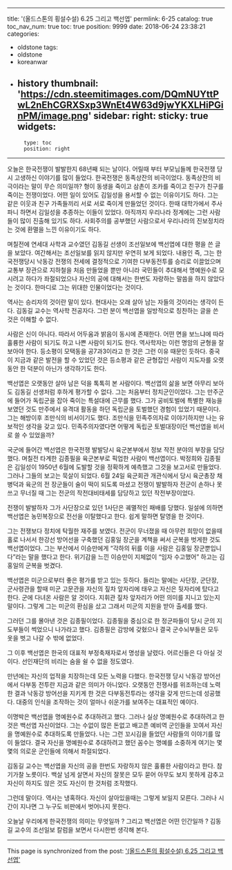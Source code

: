 
---
title: '(올드스톤의 횡설수설) 6.25 그리고 백선엽'
permlink: 6-25
catalog: true
toc_nav_num: true
toc: true
position: 9999
date: 2018-06-24 23:38:21
categories:
- oldstone
tags:
- oldstone
- koreanwar
- history
thumbnail: 'https://cdn.steemitimages.com/DQmNUYttPwL2nEhCGRXSxp3WnEt4W63d9jwYKXLHiPGinPM/image.png'
sidebar:
    right:
        sticky: true
widgets:
    -
        type: toc
        position: right
---


오늘은 한국전쟁이 발발한지 68년째 되는 날이다. 어릴때 부터 부모님들께 한국전쟁 당시 고생하신 이야기를 많이 들었다. 한국전쟁은 동족상잔의 비극이었다. 동족상잔의 비극이라는 말이 무슨 의미일까? 형이 동생을 죽이고 삼촌이 조카를 죽이고 친구가 친구를 죽이는 전쟁이었다. 어떤 일이 있어도 김일성을 용서할 수 없는 이유이기도 하다. 그는 같은 이웃과 친구 가족들끼리 서로 서로 죽이게 만들었던 것이다. 한때 대학가에서 주사파니 하면서 김일성을 추종하는 이들이 있었다. 아직까지 우리나라 정계에는 그런 사람들이 많이 진출해 있기도 하다. 사회주의를 공부했던 사람으로서 우리나라의 진보정치라는 것에 환멸을 느낀 이유이기도 하다. 

며칠전에 연세대 사학과 교수였던 김동길 선생이 조선일보에 백선엽에 대한 평을 쓴 글을 보았다. 여간해서는 조선일보를 읽지 않지만 우연히 보게 되었다. 내용인 즉, 그는 한국전쟁당시 낙동강 전쟁의 전세에 결정적으로 기여한 다부동전투를 승리로 이끌었으며 교통부 장관으로 지하철을 처음 만들었을 뿐만 아니라 국민들이 추대해서 명예원수로 모시려고 하다가 좌절되었으나 자신의 공에 대해서는 한번도 자랑하는 말씀을 하지 않았다는 것이다. 한마디로 그는 위대한 인물이었다는 것이다.

역사는 승리자의 것이란 말이 있다. 현대사는 오래 살아 남는 자들의 것이라는 생각이 든다. 김동길 교수는 역사학 전공자다. 그런 분이 백선엽을 일방적으로 칭찬하는 글을 쓴 것은 이해할 수 없다. 

사람은 신이 아니다. 따라서 어두움과 밝음이 동시에 존재한다. 어떤 면을 보느냐에 따라 훌륭한 사람이 되기도 하고 나쁜 사람이 되기도 한다. 역사학자는 이런 명암의 균형을 잘 보아야 한다. 등소평이 모택동을 공7과3이라고 한 것은 그런 이유 때문인 듯하다. 중국이 지금과 같은 발전을 할 수 있었던 것은 등소평과 같은 균형잡인 사람이 지도자를 오랫동안 한 덕분이 아닌가 생각하기도 한다.

백선엽은 오랫동안 살아 남은 덕을 톡톡히 본 사람이다. 백선엽의 삶을 보면 아무리 보아도 김동길 선생처럼 후하게 평가할 수 없다. 그는 처음부터 정치군인이었다. 그는 만주군에 들어가 독립군을 잡아 죽이는 특설대에 근무를 했다. 그가 공비토벌에 특별한 재능을 보였던 것도 만주에서 유격대 활동을 하던 독립군을 토벌했던 경험이 있었기 때문이다. 그는 해방이후 조만식의 비서이기도 했다. 조만식을 민족주의자로 이야기하지만 나는 유보적인 생각을 갖고 있다. 민족주의자였다면 어떻게 독립군 토벌대장이던 백선엽을 비서로 쓸 수 있었을까? 

국군에 들어간 백선엽은 한국전쟁 발발당시 육군본부에서 정보 작전 분야의 부장을 담당했다. 며칠전 타계한 김종필을 육군본부로 픽업한 사람이 백선엽이다. 박정희와 김종필은 김일성이 1950년 6월에 도발할 것을 정확하게 예측했고 그것을 보고서로 만들었다. 그러나 그들의 보고는 묵살이 되었다. 6월 24일 육군회관 개관식에서 당시 육군총장 채병덕과 육군의 전 장군들이 술이 떡이 되도록 마셨고 전쟁이 발발하자 전군이 손하나 못쓰고 무너질 때 그는 전군의 작전대비태세를 담당하고 있던 작전부장이었다. 

전쟁이 발발하자 그가 사단장으로 있던 1사단은 궤멸적인 패배를 당했다. 일설에 의하면 백선엽은 농민복장으로 전선을 이탈했다고 한다. 쉽게 말하면 탈영을 한 것이다. 

그는 전쟁보다 정치에 탁월한 재주를 보였다. 전군이 무너졌을 때 아무런 희망이 없을때 홀로 나서서 한강선 방어선을 구축했던 김홍일 장군을 계책을 써서 군복을 벗게한 것도 백선엽이었다. 그는 부산에서 이승만에게 “각하의 뒤를 이을 사람은 김홍일 장군뿐입니다”라는 말을 했다고 한다. 위기감을 느낀 이승만이 지체없이 “임자 수고했어” 하고는 김홍일의 군복을 벗겼다.

백선엽은 미군으로부터 좋은 평가를 받고 있는 듯하다. 들리는 말에는 사단장, 군단장, 군사령관을 할때 미군 고문관을 자신의 짚차 앞자리에 태우고 자신은 뒷자리에 탔다고 한다. 군에 다녀온 사람은 알 것이다. 지휘관 짚차 앞자리가 어떤 의미를 지니고 있는지 말이다. 그렇게 그는 미군의 환심을 샀고 그래서 미군의 지원을 받아 출세를 했다. 

그러던 그를 몰아낸 것은 김종필이었다. 김종필을 중심으로 한 정군파들이 당시 군의 지도부들이 썩었으니 나가라고 했다. 김종필은 감방에 갖혔으나 결국 군수뇌부들은 모두 옷을 벗고 나갈 수 밖에 없었다. 

그 이후 백선엽은 한국의 대표적 부정축재자로서 명성을 날렸다. 어르신들은 다 아실 것이다. 선인재단의 비리는 숨을 쉴 수 없을 정도였다. 

만년에는 자신의 업적을 치장하는데 모든 노력을 다했다. 한국전쟁 당시 낙동강 방어선에서 다부동 전투란 지금과 같은 의미가 아니었다. 오랫동안 전쟁사를 위조하는데 노력한 결과 낙동강 방어선을 지키게 한 것은 다부동전투라는 생각을 갖게 만드는데 성공했다. 대중의 인식을 조작하는 것이 얼마나 쉬운가를 보여주는 대표적인 예이다.

이명박은 백선엽을 명예원수로 추대하려고 했다. 그러나 실상 명예원수로 추대하려고 한것은 백선엽 자신이었다. 그는 수없이 많은 돈없고 배고픈 예비역 군인들을 꼬여서 자신을 명예원수로 추대하도록 만들었다. 나는 그런 꼬시김을 들었던 사람들의 이야기를 많이 들었다. 결국 자신을 명예원수로 추대하려고 했던 꼼수는 명예를 소중하게 여기는 몇몇의 의로운 군인들에 의해서 좌절되었다. 

김동길 교수는 백선엽을 자신의 공을 한번도 자랑하지 않은 훌륭한 사람이라고 한다. 참 기가찰 노릇이다. 
백살 넘게 살면서 자신의 잘못은 모두 묻어 아무도 보지 못하게 감추고 자신이 하지도 않은 것도 자신이 한 것처럼 조작했다. 

그런데 말이다. 역사는 냉혹하다. 자신이 살아있을때는 그렇게 보일지 모른다. 그러나 시간이 지나면 그 누구도 비판에서 벗어나지 못한다. 

오늘날 우리에게 한국전쟁의 의미는 무엇일까 ? 그리고 백선엽은 어떤 인간일까 ? 
김동길 교수의 조선일보 칼럼을 보면서 다시한번 생각해 본다.

- - -

This page is synchronized from the post: ['(올드스톤의 횡설수설) 6.25 그리고 백선엽'](https://steemit.com/@oldstone/6-25)
